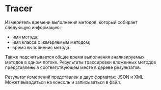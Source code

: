 # Tracer
Измеритель времени выполнения методов, который собирает следующую информацию:
- имя метода;
- имя класса с измеряемым методом;
- время выполнения метода.

Также подсчитывается общее время выполнения анализируемых методов в одном потоке.
Результаты трассировки вложенных методов представлены в соответствующем месте в дереве результатов.

Результат измерений представлен в двух форматах: JSON и XML. Может выводиться на консоль и записываться в файл.
